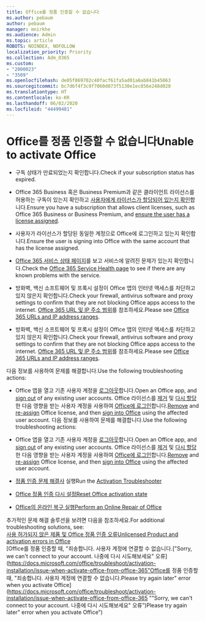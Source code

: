 ```yaml
---
title: Office를 정품 인증할 수 없습니다
ms.author: pebaum
author: pebaum
manager: mnirkhe
ms.audience: Admin
ms.topic: article
ROBOTS: NOINDEX, NOFOLLOW
localization_priority: Priority
ms.collection: Adm_O365
ms.custom:
- "2000023"
- "3509"
ms.openlocfilehash: de05f869702c40facf61fa5ad01a6ab841b45063
ms.sourcegitcommit: bc7d6f4f3c9f7060d073f5130e1ec856e248d020
ms.translationtype: HT
ms.contentlocale: ko-KR
ms.lasthandoff: 06/02/2020
ms.locfileid: "44499481"
---
```

# <a name="unable-to-activate-office"></a><span data-ttu-id="80cfd-102">Office를 정품 인증할 수 없습니다</span><span class="sxs-lookup"><span data-stu-id="80cfd-102">Unable to activate Office</span></span>

- <span data-ttu-id="80cfd-103">구독 상태가 만료되었는지 확인합니다.</span><span class="sxs-lookup"><span data-stu-id="80cfd-103">Check if your subscription status has expired.</span></span>
- <span data-ttu-id="80cfd-104">Office 365 Business 혹은 Business Premium과 같은 클라이언트 라이선스를 허용하는 구독이 있는지 확인하고 [사용자에게 라이선스가 할당되어 있는지 확인](https://docs.microsoft.com/microsoft-365/admin/subscriptions-and-billing/assign-licenses-to-users)합니다.</span><span class="sxs-lookup"><span data-stu-id="80cfd-104">Ensure you have a subscription that allows client licenses, such as Office 365 Business or Business Premium, and [ensure the user has a license assigned](https://docs.microsoft.com/microsoft-365/admin/subscriptions-and-billing/assign-licenses-to-users).</span></span>
- <span data-ttu-id="80cfd-105">사용자가 라이선스가 할당된 동일한 계정으로 Office에 로그인하고 있는지 확인합니다.</span><span class="sxs-lookup"><span data-stu-id="80cfd-105">Ensure the user is signing into Office with the same account that has the license assigned.</span></span>
- <span data-ttu-id="80cfd-106">[Office 365 서비스 상태 페이지](https://docs.microsoft.com/office365/enterprise/view-service-health)를 보고 서비스에 알려진 문제가 있는지 확인합니다.</span><span class="sxs-lookup"><span data-stu-id="80cfd-106">Check the [Office 365 Service Health page](https://docs.microsoft.com/office365/enterprise/view-service-health) to see if there are any known problems with the service.</span></span>
- <span data-ttu-id="80cfd-107">방화벽, 백신 소프트웨어 및 프록시 설정이 Office 앱의 인터넷 액세스를 차단하고 있지 않은지 확인합니다.</span><span class="sxs-lookup"><span data-stu-id="80cfd-107">Check your firewall, antivirus software and proxy settings to confirm that they are not blocking Office apps access to the internet.</span></span> <span data-ttu-id="80cfd-108">[Office 365 URL 및 IP 주소 범위](https://docs.microsoft.com/office365/enterprise/urls-and-ip-address-ranges "Office 365 URL 및 IP 주소 범위")를 참조하세요.</span><span class="sxs-lookup"><span data-stu-id="80cfd-108">Please see [Office 365 URLs and IP address ranges](https://docs.microsoft.com/office365/enterprise/urls-and-ip-address-ranges "Office 365 URLs and IP address ranges").</span></span>

- <span data-ttu-id="80cfd-109">방화벽, 백신 소프트웨어 및 프록시 설정이 Office 앱의 인터넷 액세스를 차단하고 있지 않은지 확인합니다.</span><span class="sxs-lookup"><span data-stu-id="80cfd-109">Check your firewall, antivirus software and proxy settings to confirm that they are not blocking Office apps access to the internet.</span></span> <span data-ttu-id="80cfd-110">[Office 365 URL 및 IP 주소 범위](https://docs.microsoft.com/office365/enterprise/urls-and-ip-address-ranges)를 참조하세요.</span><span class="sxs-lookup"><span data-stu-id="80cfd-110">Please see [Office 365 URLs and IP address ranges](https://docs.microsoft.com/office365/enterprise/urls-and-ip-address-ranges).</span></span>

<span data-ttu-id="80cfd-111">다음 정보를 사용하여 문제를 해결합니다.</span><span class="sxs-lookup"><span data-stu-id="80cfd-111">Use the following troubleshooting actions:</span></span> 

- <span data-ttu-id="80cfd-112">Office 앱을 열고 기존 사용자 계정을 [로그아웃](https://support.office.com/article/5a20dc11-47e9-4b6f-945d-478cb6d92071)합니다.</span><span class="sxs-lookup"><span data-stu-id="80cfd-112">Open an Office app, and [sign out](https://support.office.com/article/5a20dc11-47e9-4b6f-945d-478cb6d92071) of any existing user accounts.</span></span> <span data-ttu-id="80cfd-113">Office 라이선스를 [제거](https://docs.microsoft.com/microsoft-365/admin/manage/remove-licenses-from-users) 및 [다시 할당](https://docs.microsoft.com/microsoft-365/admin/manage/assign-licenses-to-users)한 다음 영향을 받는 사용자 계정을 사용하여 [Office에 로그인](https://support.office.com/article/628ea040-f265-49de-b986-be09c3ebf8a9)합니다.</span><span class="sxs-lookup"><span data-stu-id="80cfd-113">[Remove](https://docs.microsoft.com/microsoft-365/admin/manage/remove-licenses-from-users) and [re-assign](https://docs.microsoft.com/microsoft-365/admin/manage/assign-licenses-to-users) Office license, and then [sign into Office](https://support.office.com/article/628ea040-f265-49de-b986-be09c3ebf8a9) using the affected user account.</span></span>
<span data-ttu-id="80cfd-114">다음 정보를 사용하여 문제를 해결합니다.</span><span class="sxs-lookup"><span data-stu-id="80cfd-114">Use the following troubleshooting actions:</span></span>

- <span data-ttu-id="80cfd-115">Office 앱을 열고 기존 사용자 계정을 [로그아웃](https://support.office.com/article/5a20dc11-47e9-4b6f-945d-478cb6d92071)합니다.</span><span class="sxs-lookup"><span data-stu-id="80cfd-115">Open an Office app, and [sign out](https://support.office.com/article/5a20dc11-47e9-4b6f-945d-478cb6d92071) of any existing user accounts.</span></span> <span data-ttu-id="80cfd-116">Office 라이선스를 [제거](https://docs.microsoft.com/microsoft-365/admin/manage/remove-licenses-from-users?view=o365-worldwide "제거") 및 [다시 할당](https://docs.microsoft.com/microsoft-365/admin/manage/assign-licenses-to-users?view=o365-worldwide "다시 할당")한 다음 영향을 받는 사용자 계정을 사용하여 [Office에 로그인](https://support.office.com/article/628ea040-f265-49de-b986-be09c3ebf8a9 "Office에 로그인")합니다.</span><span class="sxs-lookup"><span data-stu-id="80cfd-116">[Remove](https://docs.microsoft.com/microsoft-365/admin/manage/remove-licenses-from-users?view=o365-worldwide "Remove") and [re-assign](https://docs.microsoft.com/microsoft-365/admin/manage/assign-licenses-to-users?view=o365-worldwide "re-assign") Office license, and then [sign into Office](https://support.office.com/article/628ea040-f265-49de-b986-be09c3ebf8a9 "sign into Office") using the affected user account.</span></span>
- <span data-ttu-id="80cfd-117">[정품 인증 문제 해결사](https://aka.ms/SARA-OfficeActivation-Alchemy) 실행</span><span class="sxs-lookup"><span data-stu-id="80cfd-117">Run the [Activation Troubleshooter](https://aka.ms/SARA-OfficeActivation-Alchemy)</span></span>
- [<span data-ttu-id="80cfd-118">Office 정품 인증 다시 설정</span><span class="sxs-lookup"><span data-stu-id="80cfd-118">Reset Office activation state</span></span>](https://docs.microsoft.com/office365/troubleshoot/activation/reset-office-365-proplus-activation-state "Office 정품 인증 상태 재설정")
- [<span data-ttu-id="80cfd-119">Office의 온라인 복구 실행</span><span class="sxs-lookup"><span data-stu-id="80cfd-119">Perform an Online Repair of Office</span></span>](https://support.office.com/Article/7821d4b6-7c1d-4205-aa0e-a6b40c5bb88b?wt.mc_id=Alchemy_ClientDIA)

<span data-ttu-id="80cfd-120">추가적인 문제 해결 솔루션을 보려면 다음을 참조하세요.</span><span class="sxs-lookup"><span data-stu-id="80cfd-120">For additional troubleshooting solutions, see:</span></span>  
[<span data-ttu-id="80cfd-121">사용 허가되지 않은 제품 및 Office 정품 인증 오류</span><span class="sxs-lookup"><span data-stu-id="80cfd-121">Unlicensed Product and activation errors in Office</span></span>](https://support.office.com/Article/0d23d3c0-c19c-4b2f-9845-5344fedc4380?wt.mc_id=Alchemy_ClientDIA)  
<span data-ttu-id="80cfd-122">[Office를 정품 인증할 때, "죄송합니다. 사용자 계정에 연결할 수 없습니다.</span><span class="sxs-lookup"><span data-stu-id="80cfd-122">["Sorry, we can't connect to your account.</span></span> <span data-ttu-id="80cfd-123">나중에 다시 시도해보세요" 오류](https://docs.microsoft.com/office/troubleshoot/activation-installation/issue-when-activate-office-from-office-365"Office를 정품 인증할 때, "죄송합니다. 사용자 계정에 연결할 수 없습니다.</span><span class="sxs-lookup"><span data-stu-id="80cfd-123">Please try again later" error when you activate Office](https://docs.microsoft.com/office/troubleshoot/activation-installation/issue-when-activate-office-from-office-365 ""Sorry, we can't connect to your account.</span></span> <span data-ttu-id="80cfd-124">나중에 다시 시도해보세요" 오류”)</span><span class="sxs-lookup"><span data-stu-id="80cfd-124">Please try again later" error when you activate Office")</span></span>
